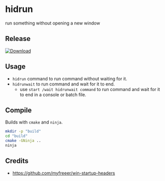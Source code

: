 # hidrun

run something without opening a new window

## Release

[![Download](https://img.shields.io/github/downloads/myfreeer/hidrun/total.svg)](https://github.com/myfreeer/sendinput/releases/latest)

## Usage

* `hidrun` command to run command without waiting for it.
* `hidrunwait` to run command and wait for it to end.
    * use `start /wait hidrunwait command` to run command and wait for it to end in a console or batch file.

## Compile

Builds with `cmake` and `ninja`.

```sh
mkdir -p "build"
cd "build"
cmake -GNinja ..
ninja
```

## Credits

* <https://github.com/myfreeer/win-startup-headers>